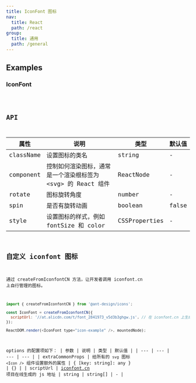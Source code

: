 ```yaml
---
title: IconFont 图标
nav:
  title: React
  path: /react
group:
  title: 通用
  path: /general
---
```


## Examples

### IconFont

<code src="./demo/iconfont.tsx" />

## API

| 属性      | 说明                                                           | 类型          | 默认值 |
| --------- | -------------------------------------------------------------- | ------------- | ------ |
| className | 设置图标的类名                                                 | string        | -      |
| component | 控制如何渲染图标，通常是一个渲染根标签为 \<svg\> 的 React 组件 | ReactNode     | -      |
| rotate    | 图标旋转角度                                                   | number        | -      |
| spin      | 是否有旋转动画                                                 | boolean       | false  |
| style     | 设置图标的样式，例如 fontSize 和 color                         | CSSProperties | -      |

## 自定义 iconfont 图标

通过 createFromIconfontCN 方法，让开发者调用 iconfont.cn 上自行管理的图标。

```js
import { createFromIconfontCN } from '@ant-design/icons';

const IconFont = createFromIconfontCN({
  scriptUrl: '//at.alicdn.com/t/font_2841973_v5d3b3ghgw.js', // 在 iconfont.cn 上生成
});

ReactDOM.render(<IconFont type="icon-example" />, mountedNode);
```

options 的配置项如下：
| 参数 | 说明 | 类型 | 默认值 |
| --- | --- | --- | --- |
| extraCommonProps | 给所有的 `svg` 图标 `<Icon />` 组件设置额外的属性 | { \[key: string]: any } | {} |
| scriptUrl | [iconfont.cn](http://iconfont.cn/) 项目在线生成的 js 地址 | string \| string\[] | - |

<style>
 [id^=components-icon-demo-] > span{
   margin-right: 8px;
   font-size: 30px;
 }
</style>

